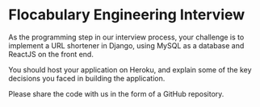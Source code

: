 # Flocabulary Engineering Interview

As the programming step in our interview process, your challenge is to implement a URL shortener in Django, using MySQL as a database and ReactJS on the front end. 

You should host your application on Heroku, and explain some of the key decisions you faced in building the application. 

Please share the code with us in the form of a GitHub repository.
